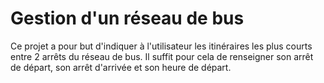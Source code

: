# Gestion d'un réseau de bus

Ce projet a pour but d'indiquer à l'utilisateur les itinéraires les plus courts entre 2 arrêts du réseau de bus.
Il suffit pour cela de renseigner son arrêt de départ, son arrêt d'arrivée et son heure de départ.
